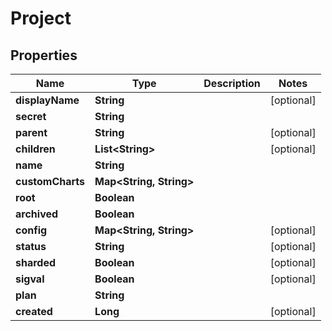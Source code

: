 

# Project


## Properties

| Name | Type | Description | Notes |
|------------ | ------------- | ------------- | -------------|
|**displayName** | **String** |  |  [optional] |
|**secret** | **String** |  |  |
|**parent** | **String** |  |  [optional] |
|**children** | **List&lt;String&gt;** |  |  [optional] |
|**name** | **String** |  |  |
|**customCharts** | **Map&lt;String, String&gt;** |  |  |
|**root** | **Boolean** |  |  |
|**archived** | **Boolean** |  |  |
|**config** | **Map&lt;String, String&gt;** |  |  [optional] |
|**status** | **String** |  |  [optional] |
|**sharded** | **Boolean** |  |  [optional] |
|**sigval** | **Boolean** |  |  [optional] |
|**plan** | **String** |  |  |
|**created** | **Long** |  |  [optional] |



